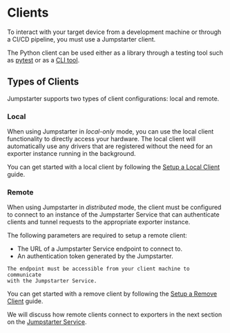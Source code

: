 # Clients

To interact with your target device from a development machine or through a
CI/CD pipeline, you must use a Jumpstarter client.

The Python client can be used either as a library through a testing tool such as
[pytest](https://docs.pytest.org/en/stable/) or as a [CLI tool](../cli/index.md).

## Types of Clients

Jumpstarter supports two types of client configurations: local and remote.

### Local

When using Jumpstarter in *local-only* mode, you can use the local
client functionality to directly access your hardware. The local client will
automatically use any drivers that are registered without the need for an
exporter instance running in the background.

You can get started with a local client by following the
[Setup a Local Client](../getting-started/setup-local-client.md) guide.

### Remote

When using Jumpstarter in *distributed* mode, the client must be configured to
connect to an instance of the Jumpstarter Service that can authenticate clients
and tunnel requests to the appropriate exporter instance.

The following parameters are required to setup a remote client:
- The URL of a Jumpstarter Service endpoint to connect to.
- An authentication token generated by the Jumpstarter.

```{note}
The endpoint must be accessible from your client machine to communicate
with the Jumpstarter Service.
```

You can get started with a remove client by following the
[Setup a Remove Client](../getting-started/setup-local-client.md) guide.

We will discuss how remote clients connect to exporters in the next section
on the [Jumpstarter Service](./service.md).
